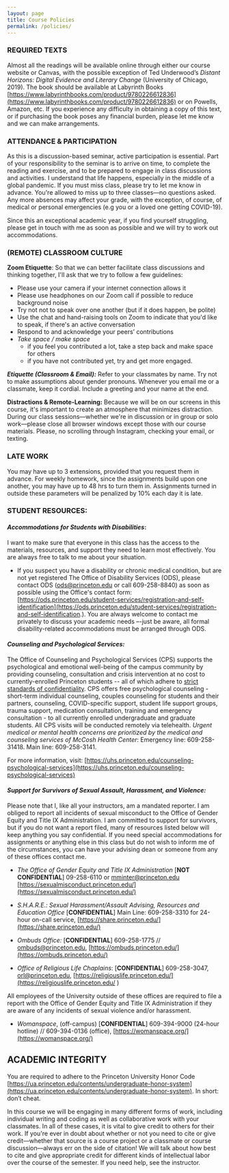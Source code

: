 ```yaml
---
layout: page
title: Course Policies
permalink: /policies/
---
```



### REQUIRED TEXTS ## 

Almost all the readings will be available online through either our course website or Canvas, with the possible exception of Ted Underwood’s *Distant Horizons: Digital Evidence and Literary Change* (University of Chicago, 2019). The book should be available at Labyrinth Books [https://www.labyrinthbooks.com/product/9780226612836](https://www.labyrinthbooks.com/product/9780226612836) or on Powells, Amazon, etc. If you experience any difficulty in obtaining a copy of this text, or if purchasing the book poses any financial burden, please let me know and we can make arrangements.

### ATTENDANCE & PARTICIPATION

As this is a discussion-based seminar, active participation is essential.  Part of your responsibility to the seminar is to arrive on time, to complete the reading and exercise, and to be prepared to engage in class discussions and activities. I understand that life happens, especially in the middle of a global pandemic. If you must miss class, please try to let me know in advance. You're allowed to miss up to three classes––no questions asked. Any more absences may affect your grade, with the exception, of course, of medical or personal emergencies (e.g you or a loved one getting COVID-19). 

Since this an exceptional academic year, if you find yourself struggling, please get in touch with me as soon as possible and we will try to work out accommodations.


### (REMOTE) CLASSROOM CULTURE

**Zoom Etiquette**: So that we can better facilitate class discussions and thinking together, I'll ask that we try to follow a few guidelines:

- Please use your camera if your internet connection allows it
- Please use headphones on our Zoom call if possible to reduce background noise
- Try not not to speak over one another (but if it does happen, be polite)
- Use the chat and hand-raising tools on Zoom to indicate that you'd like to speak, if there's an active conversation
- Respond to and acknowledge your peers’ contributions
- *Take space / make space*
	- if you feel you contributed a lot, take a step back and make space for others 
	- if you have not contributed yet, try and get more engaged.

***Etiquette (Classroom & Email):*** Refer to your classmates by name. Try not to make assumptions about gender pronouns. Whenever you email me or a classmate, keep it cordial. Include a greeting and your name at the end.

**Distractions & Remote-Learning:** Because we will be on our screens in this course, it's important to create an atmosphere that minimizes distraction. During our class sessions––whether we're in discussion or in group or solo work––please close all browser windows except those with our course materials. Please, no scrolling through Instagram, checking your email, or texting.

### LATE WORK
You may have up to 3 extensions, provided that you request them in advance. For weekly homework, since the assignments build upon one another, you may have up to 48 hrs to turn them in. Assignments turned in outside these parameters will be penalized by 10% each day it is late.


### STUDENT RESOURCES: 

#### ***Accommodations for Students with Disabilities***:

I want to make sure that everyone in this class has the access to the materials, resources, and support they need to learn most effectively. You are always free to talk to me about your situation. 

- If you suspect you have a disability or chronic medical condition, but are not yet registered The Office of Disability Services (ODS), please contact ODS (ods@princeton.edu or call 609-258-8840) as soon as possible using the Office's contact form: [https://ods.princeton.edu/student-services/registration-and-self-identification](https://ods.princeton.edu/student-services/registration-and-self-identification.). You are always welcome to contact me privately to discuss your academic needs –-just be aware, all formal disability-related accommodations must be arranged through ODS.

#### ***Counseling and Psychological Services:*** 
The Office of Counseling and Psychological Services (CPS) supports the psychological and emotional well-being of the campus community by providing counseling, consultation and crisis intervention at no cost to currently-enrolled Princeton students -- all of which adhere to [strict standards of confidentiality](https://uhs.princeton.edu/counseling-psychological-services/counseling/confidentiality-cps). CPS offers free psychological counseling - short-term individual counseling, couples counseling for students and their partners, counseling, COVID-specific support, student life support groups, trauma support, medication consultation, training and emergency consultation - to all currently enrolled undergraduate and graduate students. All CPS visits will be conducted remotely via telehealth. *Urgent medical or mental health concerns are prioritized by the medical and counseling services of McCosh Health Center*: Emergency line: 609-258-31418. Main line: 609-258-3141.

For more information, visit: [https://uhs.princeton.edu/counseling-psychological-services](https://uhs.princeton.edu/counseling-psychological-services)

#### ***Support for Survivors of Sexual Assault, Harassment, and Violence:***  
Please note that I, like all your instructors, am a mandated reporter. I am obliged to report all incidents of sexual misconduct to the Office of Gender Equity and Title IX Administration. I am committed to support for  survivors, but if you do not want a report filed, many of resources listed below will keep  anything you say confidential. If you need special accommodations for assignments or  anything else in this class but do not wish to inform me of the circumstances, you can have your advising dean or someone from any of these offices contact me. 

- *The Office of Gender Equity and Title IX Administration* [**NOT CONFIDENTIAL**] 09-258-6110 or mminter@princeton.edu [https://sexualmisconduct.princeton.edu/](https://sexualmisconduct.princeton.edu/)

- *S.H.A.R.E.: Sexual Harassment/Assault Advising, Resources and Education Office*  [**CONFIDENTIAL**] Main Line: 609-258-3310 for 24-hour on-call service, [https://share.princeton.edu/](https://share.princeton.edu/) 

- *Ombuds Office:* [**CONFIDENTIAL**] 609-258-1775 // ombuds@princeton.edu, [https://ombuds.princeton.edu/](https://ombuds.princeton.edu/)

- *Office of Religious Life Chaplains*: [**CONFIDENTIAL**] 609-258-3047, orl@princeton.edu, [https://religiouslife.princeton.edu/](https://religiouslife.princeton.edu/ ) 

All employees of the University outside of these offices are required to file a report with the Office of Gender Equity and Title IX Administration if they are aware of any incidents of sexual violence and/or harassment. 

- *Womanspace*, (off-campus) [**CONFIDENTIAL**]  609-394-9000 (24-hour hotline) // 609-394-0136 (office), [https://womanspace.org/](https://womanspace.org/) 

## ACADEMIC INTEGRITY

You are required to adhere to the Princeton University Honor Code [https://ua.princeton.edu/contents/undergraduate-honor-system](https://ua.princeton.edu/contents/undergraduate-honor-system). In short: don’t cheat. 

In this course we will be engaging in many different forms of work, including individual writing and coding as well as collaborative work with your classmates. In all of these cases, it is vital to give credit to others for their work. If you're ever in doubt about whether or not you need to cite or give credit––whether that source is a course project or a classmate or course discussion––always err on the side of citation! We will talk about how best to cite and give appropriate credit for different kinds of intellectual labor over the course of the semester.  If you need help, see the instructor.
